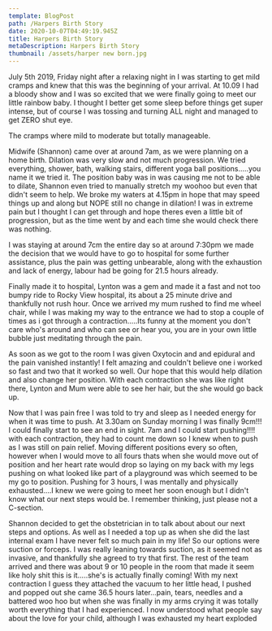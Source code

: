 ```yaml
---
template: BlogPost
path: /Harpers Birth Story
date: 2020-10-07T04:49:19.945Z
title: Harpers Birth Story
metaDescription: Harpers Birth Story
thumbnail: /assets/harper new born.jpg
---
```

July 5th 2019, Friday night after a relaxing night in I was starting to get mild cramps and knew that this was the beginning of your arrival.  At 10.09 I had a bloody show and I was so excited that we were finally going to meet our little rainbow baby.  I thought I better get some sleep before things get super intense, but of course I was tossing and turning ALL night and managed to get ZERO shut eye.  

The cramps where mild to moderate but totally manageable.

Midwife (Shannon) came over at around 7am, as we were planning on a home birth. Dilation was very slow and not much progression.  We tried everything, shower, bath, walking stairs, different yoga ball positions.....you name it we tried it.  The position baby was in was causing me not to be able to dilate, Shannon even tried to manually stretch my woohoo but even that didn't seem to help.  We broke my waters at 4.15pm in hope that may speed things up and along but NOPE still no change in dilation!  I was in extreme pain but I thought I can get through and hope theres even a little bit of progression, but as the time went by and each time she would check there was nothing.

I was staying at around 7cm the entire day so at around 7:30pm we made the decision that we would have to go to hospital for some further assistance, plus the pain was getting unbearable, along with the exhaustion and lack of energy, labour had be going for 21.5 hours already.

Finally made it to hospital, Lynton was a gem and made it a fast and not too bumpy ride to Rocky View hospital, its about a 25 minute drive and thankfully not rush hour.  Once we arrived my mum rushed to find me wheel chair, while I was making my way to the entrance we had to stop a couple of times as i got through a contraction.....Its funny at the moment you don't care who's around and who can see or hear you, you are in your own little bubble just meditating through the pain.  

As soon as we got to the room I was given Oxytocin and and epidural and the pain vanished instantly!  I felt amazing and couldn't believe one i worked so fast and two that it worked so well.  Our hope that this would help dilation and also change her position.  With each contraction she was like right there, Lynton and Mum were able to see her hair, but the she would go back up.  

Now that I was pain free I was told to try and sleep as I needed energy for when it was time to push.  At 3.30am on Sunday morning I was finally 9cm!!! I could finally start to see an end in sight.  7am and I could start pushing!!!! with each contraction, they had to count me down so I knew when to push as I was still on pain relief.  Moving different positions every so often, however when I would move to all fours thats when she would move out of position and her heart rate would drop so laying on my back with my legs pushing on what looked like part of a playground was which seemed to be my go to position.  Pushing for 3 hours, I was mentally and physically exhausted....I knew we were going to meet her soon enough but I didn't know what our next steps would be.  I remember thinking, just please not a C-section.  

Shannon decided to get the obstetrician in to talk about about our next steps and options.  As well as I needed a top up as when she did the last internal exam I have never felt so much pain in my life!  So our options were suction or forceps.  I was really leaning towards suction, as it seemed not as invasive, and thankfully she agreed to try that first.  The rest of the team arrived and there was about 9 or 10 people in the room that made it seem like holy shit this is it.....she's is actually finally coming!  With my next contraction I guess they attached the vacuum to her little head, I pushed and popped out she came 36.5 hours later...pain, tears, needles and a battered woo hoo but when she was finally in my arms crying it was totally worth everything that I had experienced.  I now understood what people say about the love for your child, although I was exhausted my heart exploded
